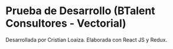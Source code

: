 # Prueba de Desarrollo (BTalent Consultores - Vectorial)

Desarrollada por Cristian Loaiza.
Elaborada con React JS y Redux.